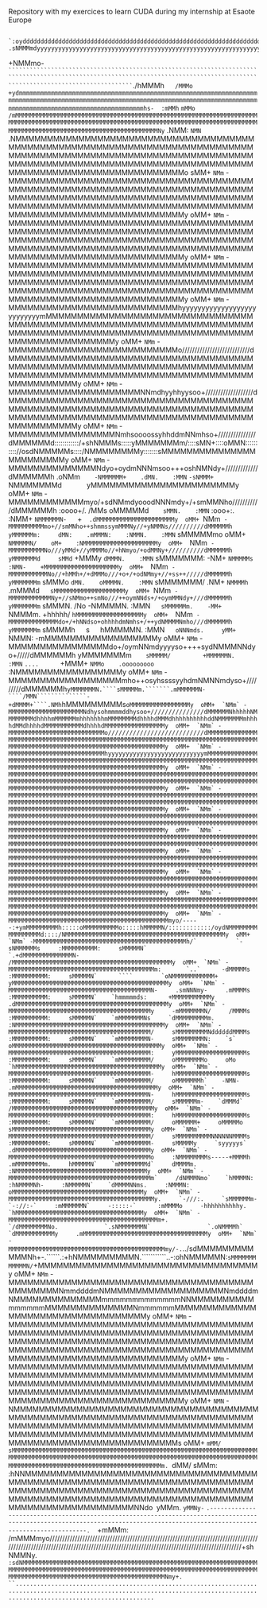 Repository with my exercices to learn CUDA during my internship at Esaote Europe
                                                                                                                                                                                                         
      `:oyddddddddddddddddddddddddddddddddddddddddddddddddddddddddddddddddddddddddddddddddddddddddddddddddddddddddddddddddddddddddddddddddddddddddddddddddddddddddddddddddddddddddddddddddddddhs/.      
    .sNMMMmdyyyyyyyyyyyyyyyyyyyyyyyyyyyyyyyyyyyyyyyyyyyyyyyyyyyyyyyyyyyyyyyyyyyyyyyyyyyyyyyyyyyyyyyyyyyyyyyyyyyyyyyyyyyyyyyyyyyyyyyyyyyyyyyyyyyyyyyyyyyyyyyyyyyyyyyyyyyyyyyyyyyyyyyyyyyyyyyyhmNMMNd/    
   +NMMmo-`  ``````````````````````````````````````````````````````````````````````````````````````````````````````````````````````````````````````````````````````````````````````````````` `./hMMMh`  
  /MMMo` `+ydmmmmmmmmmmmmmmmmmmmmmmmmmmmmmmmmmmmmmmmmmmmmmmmmmmmmmmmmmmmmmmmmmmmmmmmmmmmmmmmmmmmmmmmmmmmmmmmmmmmmmmmmmmmmmmmmmmmmmmmmmmmmmmmmmmmmmmmmmmmmmmmmmmmmmmmmmmmmmmmmmmmmmmmmmmmmmmmhs-  :mMMh` 
 `mMMo  /mMMMMMMMMMMMMMMMMMMMMMMMMMMMMMMMMMMMMMMMMMMMMMMMMMMMMMMMMMMMMMMMMMMMMMMMMMMMMMMMMMMMMMMMMMMMMMMMMMMMMMMMMMMMMMMMMMMMMMMMMMMMMMMMMMMMMMMMMMMMMMMMMMMMMMMMMMMMMMMMMMMMMMMMMMMMMMMMMMMMMNy` .NMM: 
 `NMN` .NMMMMMMMMMMMMMMMMMMMMMMMMMMMMMMMMMMMMMMMMMMMMMMMMMMMMMMMMMMMMMMMMMMMMMMMMMMMMMMMMMMMMMMMMMMMMMMMMMMMMMMMMMMMMMMMMMMMMMMMMMMMMMMMMMMMMMMMMMMMMMMMMMMMMMMMMMMMMMMMMMMMMMMMMMMMMMMMMMMMMMMMo  sMM+ 
 `NMm` -MMMMMMMMMMMMMMMMMMMMMMMMMMMMMMMMMMMMMMMMMMMMMMMMMMMMMMMMMMMMMMMMMMMMMMMMMMMMMMMMMMMMMMMMMMMMMMMMMMMMMMMMMMMMMMMMMMMMMMMMMMMMMMMMMMMMMMMMMMMMMMMMMMMMMMMMMMMMMMMMMMMMMMMMMMMMMMMMMMMMMMMMy  oMM+ 
 `NMm` -MMMMMMMMMMMMMMMMMMMMMMMMMMMMMMMMMMMMMMMMMMMMMMMMMMMMMMMMMMMMMMMMMMMMMMMMMMMMMMMMMMMMMMMMMMMMMMMMMMMMMMMMMMMMMMMMMMMMMMMMMMMMMMMMMMMMMMMMMMMMMMMMMMMMMMMMMMMMMMMMMMMMMMMMMMMMMMMMMMMMMMMMy  oMM+ 
 `NMm` -MMMMMMMMMMMMMMMMMMMMMMMMMMMMMMMMMMMMMMMMMMMMMMMMMMMMMMMMMMMMMMMMMMMMMMMMMMMMMMMMMMMMMMMMMMMMMMMMMMMMMMMMMMMMMMMMMMMMMMMMMMMMMMMMMMMMMMMMMMMMMMMMMMMMMMMMMMMMMMMMMMMMMMMMMMMMMMMMMMMMMMMMy  oMM+ 
 `NMm` -MMMMMMMMMMMMMMMMMMMMMMMMMMMhyyyyyyyyyyyyyyyyyyyyyyyyyyymMMMMMMMMMMMMMMMMMMMMMMMMMMMMMMMMMMMMMMMMMMMMMMMMMMMMMMMMMMMMMMMMMMMMMMMMMMMMMMMMMMMMMMMMMMMMMMMMMMMMMMMMMMMMMMMMMMMMMMMMMMMMMMMMy  oMM+ 
 `NMm` -MMMMMMMMMMMMMMMMMMMMMMMMMMMo///////////////////////////dMMMMMMMMMMMMMMMMMMMMMMMMMMMMMMMMMMMMMMMMMMMMMMMMMMMMMMMMMMMMMMMMMMMMMMMMMMMMMMMMMMMMMMMMMMMMMMMMMMMMMMMMMMMMMMMMMMMMMMMMMMMMMMMMy  oMM+ 
 `NMm` -MMMMMMMMMMMMMMMMMMMMMNNmdhyyhhyysoo+///////////////////dMMMMMMMMMMMMMMMMMMMMMMMMMMMMMMMMMMMMMMMMMMMMMMMMMMMMMMMMMMMMMMMMMMMMMMMMMMMMMMMMMMMMMMMMMMMMMMMMMMMMMMMMMMMMMMMMMMMMMMMMMMMMMMMMy  oMM+ 
 `NMm` -MMMMMMMMMMMMMMMMMNmhsoooossyhhddmNNmhso+///////////////dMMMMMMd::::::::::::/+shNMMMs:::::yMMMMMMMm/::::sMN+::::oMMN:::::::::://osdNMMMMMs::::/NMMMMMMMMy:::::::sMMMMMMMMMMMMMMMMMMMMMMMMy  oMM+ 
 `NMm` -MMMMMMMMMMMMMMNdyo+oydmNNNmsoo+++oshNMNdy+/////////////dMMMMMMh                .oNMm`    -NMMMMMM+    .dMN.    :MMN`             `-sNMMM+    `NMMMMMMMd`       `yMMMMMMMMMMMMMMMMMMMMMMMy  oMM+ 
 `NMm` -MMMMMMMMMMMMmyo/+sdNMmdyooodNNNmdy+/+smMMNho///////////dMMMMMMh     :oooo+/.     /MMs     oMMMMMd`    sMMN.    :MMN`    :ooo+:.     :NMM+    `NMMMMMMN-   `+`   .dMMMMMMMMMMMMMMMMMMMMMMy  oMM+ 
 `NMm` -MMMMMMMMMMmo+//smMNho++shmmssymMMMNy//+yNMMNs//////////dMMMMMMh     yMMMMMMm:     dMN:    .mMMMN:    :NMMN.    :MMN`    sMMMMMmo     oMM+    `NMMMMMN/    oM+    :NMMMMMMMMMMMMMMMMMMMMMy  oMM+ 
 `NMm` -MMMMMMMMMMNo///yMMd+//yMMMMo//+hNmyo/+odMMNy+//////////dMMMMMMh     yMMMMMMMd     sMMd`    +MMMy    `dMMMN.    :MMN`    sMMMMMMM:    -NM+    `NMMMMMs    :NMN-    +MMMMMMMMMMMMMMMMMMMMMy  oMM+ 
 `NMm` -MMMMMMMMMMMNo//+hMMh+/+dMMMo///+o+/+odNMmy+//+ss++/////dMMMMMMh     yMMMMMMMm`    sMMMo    `dMN.    oMMMMN.    :MMN`    sMMMMMMM/    .NM+    `NMMMMh`   .mMMMd`    sMMMMMMMMMMMMMMMMMMMMy  oMM+ 
 `NMm` -MMMMMMMMMMMMNy+//sNMmo++smNo///++oymNNds+/+oymMMNdy+///dMMMMMMh     yMMMMMMMm`    sMMMN.    /No    -NMMMMN.    :MMN`    sMMMMMMm.    -MM+    `NMMMm.    +hhhhh/    `hMMMMMMMMMMMMMMMMMMMy  oMM+ 
 `NMm` -MMMMMMMMMMMMMMdo+/+hNNdso+ohhhhdmNmhs+/++ydNMMMMNmho///dMMMMMMh     yMMMMMMMm`    sMMMMh`   `s`   `hMMMMMN.    :MMN`    oNNNmds.     yMM+    `NMMN:                 -mMMMMMMMMMMMMMMMMMMy  oMM+ 
 `NMm` -MMMMMMMMMMMMMMMMdo+/oymNNmdyyyyso++++sydNMMMNNdyo+/////dMMMMMMh     yMMMMMMMm`    sMMMMM/         +MMMMMMN.    :MMN`    `....      `+MMM+    `NMMo    .ooooooooo`    :NMMMMMMMMMMMMMMMMMy  oMM+ 
 `NMm` -MMMMMMMMMMMMMMMMMMmho++osyhssssyyhdmNMNNmdyso+/////////dMMMMMMh`````yMMMMMMMN.````sMMMMMm.```````.mMMMMMMN-````/MMN``````````````-+dMMMM+````.NMh`````hMMMMMMMMMs`````oMMMMMMMMMMMMMMMMMy  oMM+ 
 `NMm` -MMMMMMMMMMMMMMMMMMMMMNdhysohmmmmddhysoo+///////////////dMMMMMMNhhhhhNMMMMMMMMdhhhhmMMMMMMmhhhhhhhmMMMMMMMMdhhhhdMMMdhhhhhhhhhhddNMMMMMMMmhhhhdMMdhhhhdMMMMMMMMMMMdhhhhdMMMMMMMMMMMMMMMMMy  oMM+ 
 `NMm` -MMMMMMMMMMMMMMMMMMMMMMMMMMMo///////////////////////////dMMMMMMMMMMMMMMMMMMMMMMMMMMMMMMMMMMMMMMMMMMMMMMMMMMMMMMMMMMMMMMMMMMMMMMMMMMMMMMMMMMMMMMMMMMMMMMMMMMMMMMMMMMMMMMMMMMMMMMMMMMMMMMMMy  oMM+ 
 `NMm` -MMMMMMMMMMMMMMMMMMMMMMMMMMMhyyyyyyyyyyyyyyyyyyyyyyyyyyymMMMMMMMMMMMMMMMMMMMMMMMMMMMMMMMMMMMMMMMMMMMMMMMMMMMMMMMMMMMMMMMMMMMMMMMMMMMMMMMMMMMMMMMMMMMMMMMMMMMMMMMMMMMMMMMMMMMMMMMMMMMMMMMMy  oMM+ 
 `NMm` -MMMMMMMMMMMMMMMMMMMMMMMMMMMMMMMMMMMMMMMMMMMMMMMMMMMMMMMMMMMMMMMMMMMMMMMMMMMMMMMMMMMMMMMMMMMMMMMMMMMMMMMMMMMMMMMMMMMMMMMMMMMMMMMMMMMMMMMMMMMMMMMMMMMMMMMMMMMMMMMMMMMMMMMMMMMMMMMMMMMMMMMMy  oMM+ 
 `NMm` -MMMMMMMMMMMMMMMMMMMMMMMMMMMMMMMMMMMMMMMMMMMMMMMMMMMMMMMMMMMMMMMMMMMMMMMMMMMMMMMMMMMMMMMMMMMMMMMMMMMMMMMMMMMMMMMMMMMMMMMMMMMMMMMMMMMMMMMMMMMMMMMMMMMMMMMMMMMMMMMMMMMMMMMMMMMMMMMMMMMMMMMMy  oMM+ 
 `NMm` -MMMMMMMMMMMMMMMMMMMMMMMMMMMMMMMMMMMMMMMMMMMMMMMMMMMMMMMMMMMMMMMMMMMMMMMMMMMMMMMMMMMMMMMMMMMMMMMMMMMMMMMMMMMMMMMMMMMMMMMMMMMMMMMMMMMMMMMMMMMMMMMMMMMMMMMMMMMMMMMMMMMMMMMMMMMMMMMMMMMMMMMMy  oMM+ 
 `NMm` -MMMMMMMMMMMMMMMMMMMMMMMMMMMMMMMMMMMMMMMMMMMMMMMMMMMMMMMMMMMMMMMMMMMMMMMMMMMMMMMMMMMMMMMMMMMMMMMMMMMMMMMMMMMMMMMMMMMMMMMMMMMMMMMMMMMMMMMMMMMMMMMMMMMMMMMMMMMMMMMMMMMMMMMMMMMMMMMMMMMMMMMMy  oMM+ 
 `NMm` -MMMMMMMMMMMMMMMMMMMMMMMMMMMMMMMMMMMMMMMMMMMMMMMMMMMMMMMMMMMMMMMMMMMMMMMMMMMMMMMMMMMMMMMMMMMMMMMMMMMMMMMMMMMMMMMMMMMMMMMMMMMMMMMMMMMMMMMMMMMMMMMMMMMMMMMMMMMMMMMMMMMMMMMMMMMMMMMMMMMMMMMMy  oMM+ 
 `NMm` -MMMMMMMMMMMMMMMMMMMMMMMMMMMMMMMMMMMMMMMMMMMMMMMMMMMMMMMMMMMMMMMMMMMMMMMMMMMMMMMMMMMMMMMMMMMMMMMMMMMMMMMMMMMMMMMMMMMMMMMMMMMMMMMMMMMMMMMMMMMMMMMMMMMMMMMMMMMMMMMMMMMMMMMMMMMMMMMMMMMMMMMMy  oMM+ 
 `NMm` -MMMMMMMMMMMMMMMMMMMMMMMMMMMMMMMMMMMMMMMMMMMMMMMMMMMMMMMMMMMMMMMMMMMMMMMMMMMMMMMMMMMMMMMMMMMMMMMMMMMMMMMMMMMMMMMMMMMMMMMMMMMMMMMMMMMMMMMMMMMMMMMMMMMMMMMMMMMMMMMMMMMMMMMMMMMMMMMMMMMMMMMMy  oMM+ 
 `NMm` -MMMMMMMMMMMMMMMMMMMMMMMMMMMMMMMMMMMMMMMMMMMMMmyo/-----:+ymMMMMMMMMMh:::::oMMMMMMMMMMo:::::hMMMMMN/::::::::::::/oydNMMMMMMMMMMMMMMMMMd::::/NMMMMMMMMMMMMMMMMMMMMMMMMMMMMMMMMMMMMMMMMMMMMMy  oMM+ 
 `NMm` -MMMMMMMMMMMMMMMMMMMMMMMMMMMMMMMMMMMMMMMMMMMh/`           `-sNMMMMMMs     :MMMMMMMMMM:     sMMMMMN`               `.+dMMMMMMMMMMMMMMN-     /MMMMMMMMMMMMMMMMMMMMMMMMMMMMMMMMMMMMMMMMMMMMMy  oMM+ 
 `NMm` -MMMMMMMMMMMMMMMMMMMMMMMMMMMMMMMMMMMMMMMMMm:       `..`      -dMMMMMs     :MMMMMMMMMM:     sMMMMMN`      ````        `oNMMMMMMMMMMMM+       yMMMMMMMMMMMMMMMMMMMMMMMMMMMMMMMMMMMMMMMMMMMMy  oMM+ 
 `NMm` -MMMMMMMMMMMMMMMMMMMMMMMMMMMMMMMMMMMMMMMMN-     .smNNNmy-     .mMMMMs     :MMMMMMMMMM:     sMMMMMN`    `hmmmmmds:      +MMMMMMMMMMMy        .dMMMMMMMMMMMMMMMMMMMMMMMMMMMMMMMMMMMMMMMMMMMy  oMM+ 
 `NMm` -MMMMMMMMMMMMMMMMMMMMMMMMMMMMMMMMMMMMMMMMy     -mMMMMMMMN/     /MMMMs     :MMMMMMMMMM:     sMMMMMN`    `mMMMMMMMNs     `dMMMMMMMMMm.         :NMMMMMMMMMMMMMMMMMMMMMMMMMMMMMMMMMMMMMMMMMMy  oMM+ 
 `NMm` -MMMMMMMMMMMMMMMMMMMMMMMMMMMMMMMMMMMMMMMM/     sMMMMMMMMMNddddddMMMMs     :MMMMMMMMMM:     sMMMMMN`    `mMMMMMMMMN-     sMMMMMMMMN:    `s`    oMMMMMMMMMMMMMMMMMMMMMMMMMMMMMMMMMMMMMMMMMMy  oMM+ 
 `NMm` -MMMMMMMMMMMMMMMMMMMMMMMMMMMMMMMMMMMMMMMM:     yMMMMMMMMMMMMMMMMMMMMs     :MMMMMMMMMM:     sMMMMMN`    `mMMMMMMMMM/     oMMMMMMMMo     oMo    `hMMMMMMMMMMMMMMMMMMMMMMMMMMMMMMMMMMMMMMMMMy  oMM+ 
 `NMm` -MMMMMMMMMMMMMMMMMMMMMMMMMMMMMMMMMMMMMMMM-     hMMMMMMMMMMMMMMMMMMMMs     :MMMMMMMMMM:     sMMMMMN`    `mMMMMMMMMM/     oMMMMMMMh`    -NMN-    .mMMMMMMMMMMMMMMMMMMMMMMMMMMMMMMMMMMMMMMMMy  oMM+ 
 `NMm` -MMMMMMMMMMMMMMMMMMMMMMMMMMMMMMMMMMMMMMMN-     hMMMMMMMMMMMMMMMMMMMMs     :MMMMMMMMMM:     sMMMMMN`    `mMMMMMMMMM/     sMMMMMMm-    `dMMMd`    /MMMMMMMMMMMMMMMMMMMMMMMMMMMMMMMMMMMMMMMMy  oMM+ 
 `NMm` -MMMMMMMMMMMMMMMMMMMMMMMMMMMMMMMMMMMMMMMM:     hMMMMMMMMMMMMMMMMMMMMs     :MMMMMMMMMM:     sMMMMMN`    `mMMMMMMMMM/     oMMMMMM+     oMMMMMo     sMMMMMMMMMMMMMMMMMMMMMMMMMMMMMMMMMMMMMMMy  oMM+ 
 `NMm` -MMMMMMMMMMMMMMMMMMMMMMMMMMMMMMMMMMMMMMMM/     sMMMMMMMMMMNNNNNNMMMMs     :MMMMMMMMMM:     sMMMMMN`    `mMMMMMMMMM-     sMMMMMy     `syyyyys`    .dMMMMMMMMMMMMMMMMMMMMMMMMMMMMMMMMMMMMMMy  oMM+ 
 `NMm` -MMMMMMMMMMMMMMMMMMMMMMMMMMMMMMMMMMMMMMMMo     :NMMMMMMMMs-----+MMMMh     .mMMMMMMMMm.     hMMMMMN`    `mMMMMMMMMd`     dMMMMm.                   :NMMMMMMMMMMMMMMMMMMMMMMMMMMMMMMMMMMMMMy  oMM+ 
 `NMm` -MMMMMMMMMMMMMMMMMMMMMMMMMMMMMMMMMMMMMMMMm`     /dNMMMNmo`    `hMMMMN:     :hNMMMMNh-     :NMMMMMN`    `dMMMMNNms.     :NMMMN:                     oMMMMMMMMMMMMMMMMMMMMMMMMMMMMMMMMMMMMMy  oMM+ 
 `NMm` -MMMMMMMMMMMMMMMMMMMMMMMMMMMMMMMMMMMMMMMMMy.     `-///:.     `sMMMMMMm-     `-://:-`     :mMMMMMMN`     -:::::-`      :mMMMMo     -hhhhhhhhhhy.    `hMMMMMMMMMMMMMMMMMMMMMMMMMMMMMMMMMMMMy  oMM+ 
 `NMm` -MMMMMMMMMMMMMMMMMMMMMMMMMMMMMMMMMMMMMMMMMMm+.             `/dMMMMMMMMNo.             `.sNMMMMMMMN`                `.oNMMMMh`    `dMMMMMMMMMMMy     .mMMMMMMMMMMMMMMMMMMMMMMMMMMMMMMMMMMMy  oMM+ 
 `NMm` -MMMMMMMMMMMMMMMMMMMMMMMMMMMMMMMMMMMMMMMMMMMMmy/-.`````../sdMMMMMMMMMMMMNh+-.``````.:+hNMMMMMMMMMN.```````````..-:ohNMMMMMN:`````sMMMMMMMMMMMMN/`````+MMMMMMMMMMMMMMMMMMMMMMMMMMMMMMMMMMMy  oMM+ 
 `NMm` -MMMMMMMMMMMMMMMMMMMMMMMMMMMMMMMMMMMMMMMMMMMMMMMNmmddddmNMMMMMMMMMMMMMMMMMMMNmddddmNMMMMMMMMMMMMMMmmmmmmmmmmmmmNNMMMMMMMMMMmmmmmmMMMMMMMMMMMMMMNmmmmmmMMMMMMMMMMMMMMMMMMMMMMMMMMMMMMMMMMMy  oMM+ 
 `NMm` -MMMMMMMMMMMMMMMMMMMMMMMMMMMMMMMMMMMMMMMMMMMMMMMMMMMMMMMMMMMMMMMMMMMMMMMMMMMMMMMMMMMMMMMMMMMMMMMMMMMMMMMMMMMMMMMMMMMMMMMMMMMMMMMMMMMMMMMMMMMMMMMMMMMMMMMMMMMMMMMMMMMMMMMMMMMMMMMMMMMMMMMMy  oMM+ 
 `NMm` -MMMMMMMMMMMMMMMMMMMMMMMMMMMMMMMMMMMMMMMMMMMMMMMMMMMMMMMMMMMMMMMMMMMMMMMMMMMMMMMMMMMMMMMMMMMMMMMMMMMMMMMMMMMMMMMMMMMMMMMMMMMMMMMMMMMMMMMMMMMMMMMMMMMMMMMMMMMMMMMMMMMMMMMMMMMMMMMMMMMMMMMMy  oMM+ 
 `NMN` -NMMMMMMMMMMMMMMMMMMMMMMMMMMMMMMMMMMMMMMMMMMMMMMMMMMMMMMMMMMMMMMMMMMMMMMMMMMMMMMMMMMMMMMMMMMMMMMMMMMMMMMMMMMMMMMMMMMMMMMMMMMMMMMMMMMMMMMMMMMMMMMMMMMMMMMMMMMMMMMMMMMMMMMMMMMMMMMMMMMMMMMMs  oMM+ 
 `mMM/  sMMMMMMMMMMMMMMMMMMMMMMMMMMMMMMMMMMMMMMMMMMMMMMMMMMMMMMMMMMMMMMMMMMMMMMMMMMMMMMMMMMMMMMMMMMMMMMMMMMMMMMMMMMMMMMMMMMMMMMMMMMMMMMMMMMMMMMMMMMMMMMMMMMMMMMMMMMMMMMMMMMMMMMMMMMMMMMMMMMMMMMm. `dMM/ 
  sMMm:  :hNNMMMMMMMMMMMMMMMMMMMMMMMMMMMMMMMMMMMMMMMMMMMMMMMMMMMMMMMMMMMMMMMMMMMMMMMMMMMMMMMMMMMMMMMMMMMMMMMMMMMMMMMMMMMMMMMMMMMMMMMMMMMMMMMMMMMMMMMMMMMMMMMMMMMMMMMMMMMMMMMMMMMMMMMMMMMMMMNNdo` `yMMm. 
  `yMMNy-` `.-------------------------------------------------------------------------------------------------------------------------------------------------------------------------------.  `+mMMm:  
    /mMMMmyo////////////////////////////////////////////////////////////////////////////////////////////////////////////////////////////////////////////////////////////////////////////////+shNMMNy.   
     `:sdNMMMMMMMMMMMMMMMMMMMMMMMMMMMMMMMMMMMMMMMMMMMMMMMMMMMMMMMMMMMMMMMMMMMMMMMMMMMMMMMMMMMMMMMMMMMMMMMMMMMMMMMMMMMMMMMMMMMMMMMMMMMMMMMMMMMMMMMMMMMMMMMMMMMMMMMMMMMMMMMMMMMMMMMMMMMMMMMMMMMMNmy+.     
         ``...................................................................................................................................................................................`         

